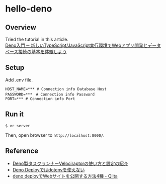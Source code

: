# hello-deno

## Overview
Tried the tutorial in this article.   
[Deno入門 ─ 新しいTypeScript/JavaScript実行環境でWebアプリ開発とデータベース接続の基本を体験しよう](https://eh-career.com/engineerhub/entry/2022/06/17/093000)

## Setup

Add .env file.
```env
HOST_NAME=*** # Connection info Database Host 
PASSWORD=***　# Connection info Password
PORT=*** # Connection info Port
```

## Run it
```
$ vr server
```
Then, open browser to `http://localhost:8000/`.

## Reference
- [Deno製タスクランナーVelociraptorの使い方と設定の紹介](https://zenn.dev/kawarimidoll/articles/b6570176eaaaea)
- [Deno Deployではdotenvを使えない](https://zenn.dev/kawarimidoll/articles/752f74860d0d78)
- [deno deployでWebサイトを公開する方法4種 - Qiita](https://qiita.com/access3151fq/items/5d9654874647cb7d1cc4)

